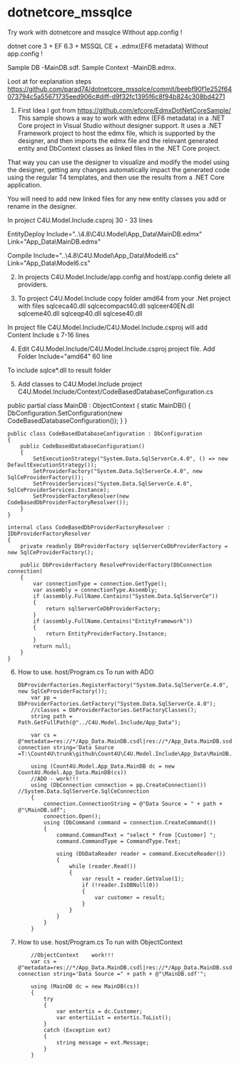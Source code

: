 # dotnetcore_mssqlce
Try work with dotnetcore and mssqlce Without  app.config !

dotnet core 3 + EF 6.3 + MSSQL CE  + .edmx(EF6 metadata)
Without  app.config !

Sample DB -MainDB.sdf.
Sample Context -MainDB.edmx.

Loot at for explanation steps
https://github.com/parad74/dotnetcore_mssqlce/commit/beebf90f1e252f64073794c5a55671735eed906c#diff-d9f32fc1395f6c8f94b824c308bd4271

1.	First Idea I got from https://github.com/efcore/EdmxDotNetCoreSample/ 
This sample shows a way to work with edmx (EF6 metadata) in a .NET Core project in Visual Studio without designer support.
It uses a .NET Framework project to host the edmx file, which is supported by the designer, and then imports the edmx file and the relevant generated entity and DbContext classes as linked files in the .NET Core project.

That way you can use the designer to visualize and modify the model using the designer, getting any changes automatically impact the generated code using the regular T4 templates, and then use the results from a .NET Core application.

You will need to add new linked files for any new entity classes you add or rename in the designer.

In project C4U.Model.Include.csproj 30 - 33 lines

EntityDeploy Include="..\4.8\C4U.Model\App_Data\MainDB.edmx" Link="App_Data\MainDB.edmx"

Compile Include="..\4.8\C4U.Model\App_Data\Model6.cs" Link="App_Data\Model6.cs"


2.	In projects C4U.Model.Include/app.config  and host/app.config delete all providers.

3.	To project C4U.Model.Include  copy folder  amd64 from your .Net project
with files 
sqlceca40.dll
sqlcecompact40.dll
sqlceer40EN.dll
sqlceme40.dll
sqlceqp40.dll
sqlcese40.dll

In project file C4U.Model.Include/C4U.Model.Include.csproj  will add Content Include s 7-16 lines

4.	Edit C4U.Model.Include/C4U.Model.Include.csproj project file. Add Folder Include="amd64\" 60 line

To include sqlce*.dll to result folder

5.	Add classes to C4U.Model.Include  project
 C4U.Model.Include/Context/CodeBasedDatabaseConfiguration.cs 
 
public partial class MainDB : ObjectContext
	{
		static MainDB()
		{
			DbConfiguration.SetConfiguration(new CodeBasedDatabaseConfiguration());
		}
	}

	public class CodeBasedDatabaseConfiguration : DbConfiguration
	{
		public CodeBasedDatabaseConfiguration()
		{
			SetExecutionStrategy("System.Data.SqlServerCe.4.0", () => new DefaultExecutionStrategy());
			SetProviderFactory("System.Data.SqlServerCe.4.0", new SqlCeProviderFactory());
			SetProviderServices("System.Data.SqlServerCe.4.0", SqlCeProviderServices.Instance);
			SetProviderFactoryResolver(new CodeBasedDbProviderFactoryResolver());
		}
	}

	internal class CodeBasedDbProviderFactoryResolver : IDbProviderFactoryResolver
	{
		private readonly DbProviderFactory sqlServerCeDbProviderFactory = new SqlCeProviderFactory();

		public DbProviderFactory ResolveProviderFactory(DbConnection connection)
		{
			var connectionType = connection.GetType();
			var assembly = connectionType.Assembly;
			if (assembly.FullName.Contains("System.Data.SqlServerCe"))
			{
				return sqlServerCeDbProviderFactory;
			}
			if (assembly.FullName.Contains("EntityFramework"))
			{
				return EntityProviderFactory.Instance;
			}
			return null;
		}
	}
  
6.	How to use. host/Program.cs  To run with ADO 

		DbProviderFactories.RegisterFactory("System.Data.SqlServerCe.4.0", new SqlCeProviderFactory());
			var pp = DbProviderFactories.GetFactory("System.Data.SqlServerCe.4.0");
			//classes = DbProviderFactories.GetFactoryClasses();
			string path = Path.GetFullPath(@"../C4U.Model.Include/App_Data");

			var cs = @"metadata=res://*/App_Data.MainDB.csdl|res://*/App_Data.MainDB.ssdl|res://*/App_Data.MainDB.msl;provider=System.Data.SqlServerCe.4.0;provider connection string='Data Source =T:\Count4U\trunk\github\Count4U\C4U.Model.Include\App_Data\MainDB.sdf'";

			using (Count4U.Model.App_Data.MainDB dc = new Count4U.Model.App_Data.MainDB(cs))
			//ADO - work!!!
			using (DbConnection connection = pp.CreateConnection())       //System.Data.SqlServerCe.SqlCeConnection
			{
				connection.ConnectionString = @"Data Source = " + path + @"\MainDB.sdf";
				connection.Open();
				using (DbCommand command = connection.CreateCommand())
				{
					command.CommandText = "select * from [Customer]	";
					command.CommandType = CommandType.Text;

					using (DbDataReader reader = command.ExecuteReader())
					{
						while (reader.Read())
						{
							var result = reader.GetValue(1);
							if (!reader.IsDBNull(0))
							{
								var customer = result;
							}
						}
					}
				}
			}

7.	How to use. host/Program.cs  To run with ObjectContext

	
			//ObjectContext	   work!!!
			var cs = @"metadata=res://*/App_Data.MainDB.csdl|res://*/App_Data.MainDB.ssdl|res://*/App_Data.MainDB.msl;provider=System.Data.SqlServerCe.4.0;provider connection string='Data Source =" + path + @"\MainDB.sdf'";

			using (MainDB dc = new MainDB(cs))
			{
				try
				{
					var entertis = dc.Customer;
					var entertiList = entertis.ToList();
				}
				catch (Exception ext)
				{
					string message = ext.Message;
				}
			}

